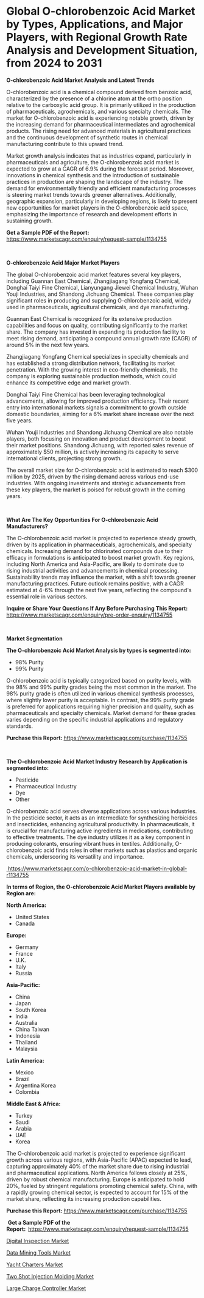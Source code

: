 <p><h1>Global O-chlorobenzoic Acid Market by Types, Applications, and Major Players, with Regional Growth Rate Analysis and Development Situation, from 2024 to 2031</h1></p><p><strong>O-chlorobenzoic Acid Market Analysis and Latest Trends</strong></p>
<p><p>O-chlorobenzoic acid is a chemical compound derived from benzoic acid, characterized by the presence of a chlorine atom at the ortho position relative to the carboxylic acid group. It is primarily utilized in the production of pharmaceuticals, agrochemicals, and various specialty chemicals. The market for O-chlorobenzoic acid is experiencing notable growth, driven by the increasing demand for pharmaceutical intermediates and agrochemical products. The rising need for advanced materials in agricultural practices and the continuous development of synthetic routes in chemical manufacturing contribute to this upward trend.</p><p>Market growth analysis indicates that as industries expand, particularly in pharmaceuticals and agriculture, the O-chlorobenzoic acid market is expected to grow at a CAGR of 6.9% during the forecast period. Moreover, innovations in chemical synthesis and the introduction of sustainable practices in production are shaping the landscape of the industry. The demand for environmentally friendly and efficient manufacturing processes is steering market trends towards greener alternatives. Additionally, geographic expansion, particularly in developing regions, is likely to present new opportunities for market players in the O-chlorobenzoic acid space, emphasizing the importance of research and development efforts in sustaining growth.</p></p>
<p><strong>Get a Sample PDF of the Report:&nbsp;</strong> <a href="https://www.marketscagr.com/enquiry/request-sample/1134755?utm_campaign=1268&utm_medium=2&utm_source=Github&utm_content=ia&utm_term=08102024&utm_id=o-chlorobenzoic-acid">https://www.marketscagr.com/enquiry/request-sample/1134755</a></p>
<p>&nbsp;</p>
<p><strong>O-chlorobenzoic Acid Major Market Players</strong></p>
<p><p>The global O-chlorobenzoic acid market features several key players, including Guannan East Chemical, Zhangjiagang Yongfang Chemical, Donghai Taiyi Fine Chemical, Lianyungang Jiewei Chemical Industry, Wuhan Youji Industries, and Shandong Jichuang Chemical. These companies play significant roles in producing and supplying O-chlorobenzoic acid, widely used in pharmaceuticals, agricultural chemicals, and dye manufacturing.</p><p>Guannan East Chemical is recognized for its extensive production capabilities and focus on quality, contributing significantly to the market share. The company has invested in expanding its production facility to meet rising demand, anticipating a compound annual growth rate (CAGR) of around 5% in the next few years.</p><p>Zhangjiagang Yongfang Chemical specializes in specialty chemicals and has established a strong distribution network, facilitating its market penetration. With the growing interest in eco-friendly chemicals, the company is exploring sustainable production methods, which could enhance its competitive edge and market growth.</p><p>Donghai Taiyi Fine Chemical has been leveraging technological advancements, allowing for improved production efficiency. Their recent entry into international markets signals a commitment to growth outside domestic boundaries, aiming for a 6% market share increase over the next five years.</p><p>Wuhan Youji Industries and Shandong Jichuang Chemical are also notable players, both focusing on innovation and product development to boost their market positions. Shandong Jichuang, with reported sales revenue of approximately $50 million, is actively increasing its capacity to serve international clients, projecting strong growth.</p><p>The overall market size for O-chlorobenzoic acid is estimated to reach $300 million by 2025, driven by the rising demand across various end-use industries. With ongoing investments and strategic advancements from these key players, the market is poised for robust growth in the coming years.</p></p>
<p>&nbsp;</p>
<p><strong>What Are The Key Opportunities For O-chlorobenzoic Acid Manufacturers?</strong></p>
<p><p>The O-chlorobenzoic acid market is projected to experience steady growth, driven by its application in pharmaceuticals, agrochemicals, and specialty chemicals. Increasing demand for chlorinated compounds due to their efficacy in formulations is anticipated to boost market growth. Key regions, including North America and Asia-Pacific, are likely to dominate due to rising industrial activities and advancements in chemical processing. Sustainability trends may influence the market, with a shift towards greener manufacturing practices. Future outlook remains positive, with a CAGR estimated at 4-6% through the next five years, reflecting the compound's essential role in various sectors.</p></p>
<p><strong>Inquire or Share Your Questions If Any Before Purchasing This Report:</strong> <a href="https://www.marketscagr.com/enquiry/pre-order-enquiry/1134755?utm_campaign=1268&utm_medium=2&utm_source=Github&utm_content=ia&utm_term=08102024&utm_id=o-chlorobenzoic-acid">https://www.marketscagr.com/enquiry/pre-order-enquiry/1134755</a></p>
<p>&nbsp;</p>
<p><strong>Market Segmentation</strong></p>
<p><strong>The O-chlorobenzoic Acid Market Analysis by types is segmented into:</strong></p>
<p><ul><li>98% Purity</li><li>99% Purity</li></ul></p>
<p><p>O-chlorobenzoic acid is typically categorized based on purity levels, with the 98% and 99% purity grades being the most common in the market. The 98% purity grade is often utilized in various chemical synthesis processes, where slightly lower purity is acceptable. In contrast, the 99% purity grade is preferred for applications requiring higher precision and quality, such as pharmaceuticals and specialty chemicals. Market demand for these grades varies depending on the specific industrial applications and regulatory standards.</p></p>
<p><strong>Purchase this Report:&nbsp;</strong><a href="https://www.marketscagr.com/purchase/1134755?utm_campaign=1268&utm_medium=2&utm_source=Github&utm_content=ia&utm_term=08102024&utm_id=o-chlorobenzoic-acid">https://www.marketscagr.com/purchase/1134755</a></p>
<p>&nbsp;</p>
<p><strong>The O-chlorobenzoic Acid Market Industry Research by Application is segmented into:</strong></p>
<p><ul><li>Pesticide</li><li>Pharmaceutical Industry</li><li>Dye</li><li>Other</li></ul></p>
<p><p>O-chlorobenzoic acid serves diverse applications across various industries. In the pesticide sector, it acts as an intermediate for synthesizing herbicides and insecticides, enhancing agricultural productivity. In pharmaceuticals, it is crucial for manufacturing active ingredients in medications, contributing to effective treatments. The dye industry utilizes it as a key component in producing colorants, ensuring vibrant hues in textiles. Additionally, O-chlorobenzoic acid finds roles in other markets such as plastics and organic chemicals, underscoring its versatility and importance.</p></p>
<p><a href="https://www.marketscagr.com/o-chlorobenzoic-acid-market-in-global-r1134755?utm_campaign=1268&utm_medium=2&utm_source=Github&utm_content=ia&utm_term=08102024&utm_id=o-chlorobenzoic-acid">&nbsp;https://www.marketscagr.com/o-chlorobenzoic-acid-market-in-global-r1134755</a></p>
<p><strong>In terms of Region, the O-chlorobenzoic Acid Market Players available by Region are:</strong></p>
<p>
    <p> <strong> North America: </strong>
        <ul>
            <li>United States</li>
            <li>Canada</li>
        </ul>
        </p> 
    <p> <strong> Europe: </strong>
        <ul>
            <li>Germany</li>
            <li>France</li>
            <li>U.K.</li>
            <li>Italy</li>
            <li>Russia</li>
        </ul>
        </p> 
    <p> <strong> Asia-Pacific: </strong>
        <ul>
            <li>China</li>
            <li>Japan</li>
            <li>South Korea</li>
            <li>India</li>
            <li>Australia</li>
            <li>China Taiwan</li>
            <li>Indonesia</li>
            <li>Thailand</li>
            <li>Malaysia</li>
        </ul>
        </p> 
    <p> <strong> Latin America: </strong>
        <ul>
            <li>Mexico</li>
            <li>Brazil</li>
            <li>Argentina Korea</li>
            <li>Colombia</li>
        </ul>
        </p> 
    <p> <strong> Middle East & Africa: </strong>
        <ul>
            <li>Turkey</li>
            <li>Saudi</li>
            <li>Arabia</li>
            <li>UAE</li>
            <li>Korea</li>
        </ul>
    </p>
    </p>
<p><p>The O-chlorobenzoic acid market is projected to experience significant growth across various regions, with Asia-Pacific (APAC) expected to lead, capturing approximately 40% of the market share due to rising industrial and pharmaceutical applications. North America follows closely at 25%, driven by robust chemical manufacturing. Europe is anticipated to hold 20%, fueled by stringent regulations promoting chemical safety. China, with a rapidly growing chemical sector, is expected to account for 15% of the market share, reflecting its increasing production capabilities.</p></p>
<p><strong>Purchase this Report: </strong><a href="https://www.marketscagr.com/purchase/1134755?utm_campaign=1268&utm_medium=2&utm_source=Github&utm_content=ia&utm_term=08102024&utm_id=o-chlorobenzoic-acid">https://www.marketscagr.com/purchase/1134755</a></p>
<p>&nbsp;<strong>Get a Sample PDF of the Report:&nbsp;&nbsp;</strong><a href="https://www.marketscagr.com/enquiry/request-sample/1134755?utm_campaign=1268&utm_medium=2&utm_source=Github&utm_content=ia&utm_term=08102024&utm_id=o-chlorobenzoic-acid">https://www.marketscagr.com/enquiry/request-sample/1134755</a></p>
<p><strong></strong></p>
<p><p><a href="https://www.linkedin.com/pulse/digital-inspection-market-revolution-2024-2031-trends-shaping-mslne?utm_campaign=1268&utm_medium=2&utm_source=Github&utm_content=ia&utm_term=08102024&utm_id=o-chlorobenzoic-acid">Digital Inspection Market</a></p><p><a href="https://www.linkedin.com/pulse/data-mining-tools-market-global-regional-analysis-focus-asaqe?utm_campaign=1268&utm_medium=2&utm_source=Github&utm_content=ia&utm_term=08102024&utm_id=o-chlorobenzoic-acid">Data Mining Tools Market</a></p><p><a href="https://www.linkedin.com/pulse/yacht-charters-market-maturity-analysis-regional-disparities-xstxe?utm_campaign=1268&utm_medium=2&utm_source=Github&utm_content=ia&utm_term=08102024&utm_id=o-chlorobenzoic-acid">Yacht Charters Market</a></p><p><a href="https://www.linkedin.com/pulse/two-shot-injection-molding-market-penetration-strategies-untapped-lzlue?utm_campaign=1268&utm_medium=2&utm_source=Github&utm_content=ia&utm_term=08102024&utm_id=o-chlorobenzoic-acid">Two Shot Injection Molding Market</a></p><p><a href="https://issuu.com/reportprime-2/docs/large-charge-controller-market-size_4c7f41f354e2ab?utm_campaign=1268&utm_medium=2&utm_source=Github&utm_content=ia&utm_term=08102024&utm_id=o-chlorobenzoic-acid">Large Charge Controller Market</a></p></p>